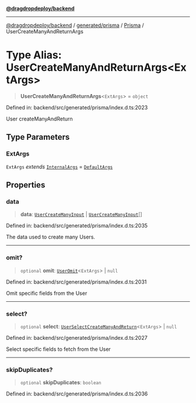 [**@dragdropdeploy/backend**](../../../../../README.md)

***

[@dragdropdeploy/backend](../../../../../README.md) / [generated/prisma](../../../README.md) / [Prisma](../README.md) / UserCreateManyAndReturnArgs

# Type Alias: UserCreateManyAndReturnArgs\<ExtArgs\>

> **UserCreateManyAndReturnArgs**\<`ExtArgs`\> = `object`

Defined in: backend/src/generated/prisma/index.d.ts:2023

User createManyAndReturn

## Type Parameters

### ExtArgs

`ExtArgs` *extends* [`InternalArgs`](../../../runtime/library/type-aliases/InternalArgs.md) = [`DefaultArgs`](../../../runtime/library/type-aliases/DefaultArgs.md)

## Properties

### data

> **data**: [`UserCreateManyInput`](UserCreateManyInput.md) \| [`UserCreateManyInput`](UserCreateManyInput.md)[]

Defined in: backend/src/generated/prisma/index.d.ts:2035

The data used to create many Users.

***

### omit?

> `optional` **omit**: [`UserOmit`](UserOmit.md)\<`ExtArgs`\> \| `null`

Defined in: backend/src/generated/prisma/index.d.ts:2031

Omit specific fields from the User

***

### select?

> `optional` **select**: [`UserSelectCreateManyAndReturn`](UserSelectCreateManyAndReturn.md)\<`ExtArgs`\> \| `null`

Defined in: backend/src/generated/prisma/index.d.ts:2027

Select specific fields to fetch from the User

***

### skipDuplicates?

> `optional` **skipDuplicates**: `boolean`

Defined in: backend/src/generated/prisma/index.d.ts:2036
